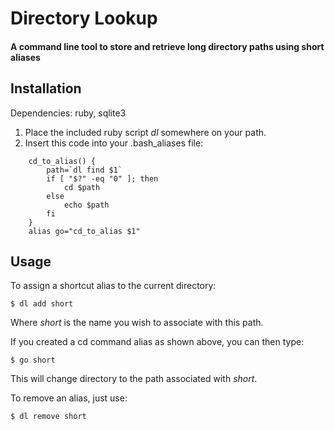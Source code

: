Directory Lookup
================

#### A command line tool to store and retrieve long directory paths using short aliases ####

Installation
------------

Dependencies: ruby, sqlite3

1. Place the included ruby script *dl* somewhere on your path.
2. Insert this code into your .bash_aliases file:

~~~
    cd_to_alias() {
        path=`dl find $1`
        if [ "$?" -eq "0" ]; then
            cd $path
        else
            echo $path
        fi
    }
    alias go="cd_to_alias $1"
~~~

Usage
-----

To assign a shortcut alias to the current directory:

    $ dl add short

Where *short* is the name you wish to associate with this path.

If you created a cd command alias as shown above, you can then type:

    $ go short

This will change directory to the path associated with *short*.

To remove an alias, just use:

    $ dl remove short

